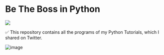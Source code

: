 # Be The Boss in Python 

[<img src="https://deepnote.com/buttons/launch-in-deepnote.svg">](https://deepnote.com/launch?url=https%3A%2F%2Fgithub.com%2Fkoba4444%2Fbe-theboss-in-python)

✅ This repository contains all the programs of my Python Tutorials, which I shared on Twitter. 

![image](https://user-images.githubusercontent.com/5618143/191779394-0b7eb060-9351-4a73-bc3c-a3a475f4c5e6.png)
